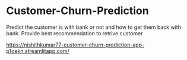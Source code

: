 # Customer-Churn-Prediction
Predict the customer is with bank or not and how to get them back with bank.
Provide best recommendation to retrive customer

https://nishithkumar77-customer-churn-prediction-app-p1oekn.streamlitapp.com/
